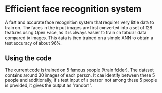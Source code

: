 # Efficient face recognition system
 A fast and accurate face recognition system that requires very little data to train on. 
 The faces in the input images are first converted into a set of 128 features using Open Face, as it is always easier to train on tabular data compared to images.
 This data is then trained on a simple ANN to obtain a test accuracy of about 96%. 
 
 ## Using the code
 The current code is trained on 5 famous people (/train folder). The dataset contains around 30 images of each person. 
 It can identify between these 5 people and additionally, if a test input of a person not among these 5 people is provided, it gives the output as "random".
 


